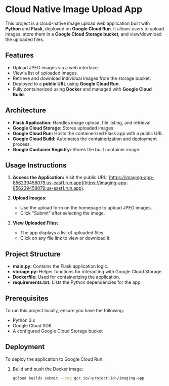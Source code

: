 # Cloud Native Image Upload App

This project is a cloud-native image upload web application built with **Python** and **Flask**, deployed on **Google Cloud Run**. It allows users to upload images, store them in a **Google Cloud Storage bucket**, and view/download the uploaded files.

## Features

- Upload JPEG images via a web interface.
- View a list of uploaded images.
- Retrieve and download individual images from the storage bucket.
- Deployed to a **public URL** using **Google Cloud Run**.
- Fully containerized using **Docker** and managed with **Google Cloud Build**.

## Architecture

- **Flask Application:** Handles image upload, file listing, and retrieval.
- **Google Cloud Storage:** Stores uploaded images.
- **Google Cloud Run:** Hosts the containerized Flask app with a public URL.
- **Google Cloud Build:** Automates the containerization and deployment process.
- **Google Container Registry:** Stores the built container image.

## Usage Instructions

1. **Access the Application:**
   Visit the public URL: [https://imaging-app-856239458079.us-east1.run.app](https://imaging-app-856239458079.us-east1.run.app).

2. **Upload Images:**
   - Use the upload form on the homepage to upload JPEG images.
   - Click "Submit" after selecting the image.

3. **View Uploaded Files:**
   - The app displays a list of uploaded files.
   - Click on any file link to view or download it.

## Project Structure

- **main.py:** Contains the Flask application logic.
- **storage.py:** Helper functions for interacting with Google Cloud Storage.
- **Dockerfile:** Used for containerizing the application.
- **requirements.txt:** Lists the Python dependencies for the app.

## Prerequisites

To run this project locally, ensure you have the following:

- Python 3.x
- Google Cloud SDK
- A configured Google Cloud Storage bucket

## Deployment

To deploy the application to Google Cloud Run:

1. Build and push the Docker image:
   ```bash
   gcloud builds submit --tag gcr.io/<project-id>/imaging-app
